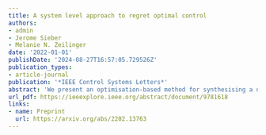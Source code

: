```yaml
---
title: A system level approach to regret optimal control
authors:
- admin
- Jerome Sieber
- Melanie N. Zeilinger
date: '2022-01-01'
publishDate: '2024-08-27T16:57:05.729526Z'
publication_types:
- article-journal
publication: '*IEEE Control Systems Letters*'
abstract: 'We present an optimisation-based method for synthesising a dynamic regret optimal controller for linear systems with potentially adversarial disturbances and known or adversarial initial conditions. The dynamic regret is defined as the difference between the true incurred cost of the system and the cost which could have optimally been achieved under any input sequence having full knowledge of all future disturbances for a given disturbance energy. This problem formulation can be seen as an alternative to classical H2 - or H∞ -control. The proposed controller synthesis is based on the system level parametrisation, which allows reformulating the dynamic regret problem as a semi-definite problem. This yields a new framework that allows to consider structured dynamic regret problems, which have not yet been considered in the literature. For known pointwise ellipsoidal bounds on the disturbance, we show that the dynamic regret bound can be improved compared to using only a bounded energy assumption and that the optimal dynamic regret bound differs by at most a factor of 2/π from the computed solution. Furthermore, the proposed framework allows guaranteeing state and input constraint satisfaction.'
url_pdf: https://ieeexplore.ieee.org/abstract/document/9781618
links:
- name: Preprint
  url: https://arxiv.org/abs/2202.13763
---
```

